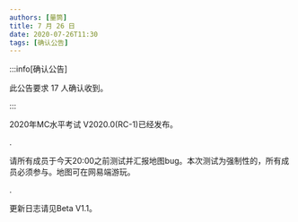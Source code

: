 ```yaml
---
authors: [量筒]
title: 7 月 26 日
date: 2020-07-26T11:30
tags: [确认公告]
---
```


:::info[确认公告]

此公告要求 17 人确认收到。

:::

2020年MC水平考试 V2020.0(RC-1)已经发布。

.

请所有成员于今天20:00之前测试并汇报地图bug。本次测试为强制性的，所有成员必须参与。地图可在网易端游玩。

.

更新日志请见Beta V1.1。
